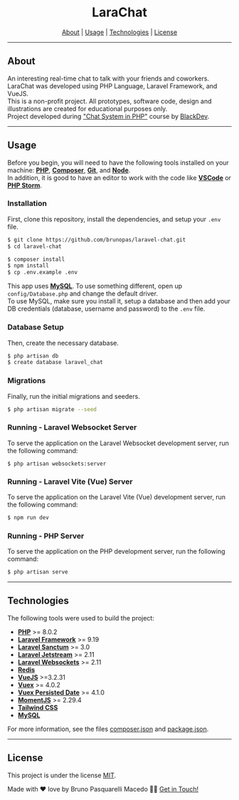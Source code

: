 <h1 align="center">
  <strong>LaraChat</strong>
</h1>

<p align="center">
 <a href="#about">About</a> |
 <a href="#usage">Usage</a> |
 <a href="#technologies">Technologies</a> |
 <a href="#license">License</a>
</p>

---

## About

An interesting real-time chat to talk with your friends and coworkers. LaraChat was developed using PHP Language, Laravel Framework, and VueJS.<br>
This is a non-profit project. All prototypes, software code, design and illustrations are created for educational purposes only.<br>
Project developed during <a href="https://www.youtube.com/playlist?list=PLBRCgwXk28ixXJEKlWaoUuG38rJAod0AP">"Chat System in PHP"</a> course by <a href="https://www.blackdev.com.br/">BlackDev</a>.

---

## Usage

Before you begin, you will need to have the following tools installed on your machine:
<strong><a href="https://www.php.net/">PHP</a></strong>, <strong><a href="https://getcomposer.org/">Composer</a></strong>, <strong><a href="https://git-scm.com/">Git</a></strong>, and <strong><a href="https://nodejs.org/">Node</a></strong>.<br>
In addition, it is good to have an editor to work with the code like <strong><a href="https://code.visualstudio.com/">VSCode</a></strong> or <strong><a href="https://www.jetbrains.com/phpstorm/">PHP Storm</a></strong>.

### Installation
First, clone this repository, install the dependencies, and setup your <code>.env</code> file.
```bash
$ git clone https://github.com/brunopas/laravel-chat.git
$ cd laravel-chat

$ composer install
$ npm install
$ cp .env.example .env
```
This app uses <strong><a href="https://www.mysql.com/">MySQL</a></strong>. To use something different, open up <code>config/Database.php</code> and change the default driver.<br>
To use MySQL, make sure you install it, setup a database and then add your DB credentials (database, username and password) to the <code>.env</code> file.

### Database Setup
Then, create the necessary database.
```bash
$ php artisan db
$ create database laravel_chat
```

### Migrations
Finally, run the initial migrations and seeders.
```bash
$ php artisan migrate --seed
```

### Running - Laravel Websocket Server
To serve the application on the Laravel Websocket development server, run the following command:
```
$ php artisan websockets:server
```

### Running - Laravel Vite (Vue) Server
To serve the application on the Laravel Vite (Vue) development server, run the following command:
```bash
$ npm run dev
```

### Running - PHP Server
To serve the application on the PHP development server, run the following command:
```bash
$ php artisan serve
```

---

## Technologies

The following tools were used to build the project:
-   **[PHP](https://www.php.net/)** >= 8.0.2
-   **[Laravel Framework](https://laravel.com/)** >= 9.19
-   **[Laravel Sanctum](https://laravel.com/)** >= 3.0
-   **[Laravel Jetstream](https://jetstream.laravel.com/)** >= 2.11
-   **[Laravel Websockets](https://beyondco.de/)** >= 2.11
-   **[Redis](https://redis.io/)**
-   **[VueJS](https://vuejs.org/)** >=3.2.31
-   **[Vuex](https://vuex.vuejs.org/)** >= 4.0.2
-   **[Vuex Persisted Date](https://www.npmjs.com/package/vuex-persistedstate)** >= 4.1.0
-   **[MomentJS](https://momentjs.com/)** >= 2.29.4
-   **[Tailwind CSS](https://tailwindcss.com/)**
-   **[MySQL](https://www.mysql.com/)**

For more information, see the files [composer.json](./composer.json) and [package.json](./package.json).

---

## License

This project is under the license [MIT](./LICENSE).

Made with ❤️ love by Bruno Pasquarelli Macedo 👋🏻 [Get in Touch!](https://www.linkedin.com/in/brunopasmacedo)
